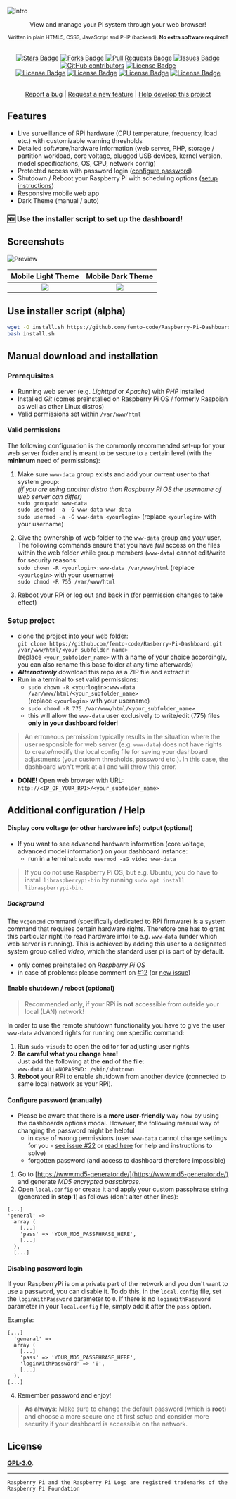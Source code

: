 ![Intro](img/logo.png?raw=true "Raspberry Pi Dashboard - Project Logo")
<div align="center">View and manage your Pi system through your web browser!</div>
<p align="center"><sub>Written in plain HTML5, CSS3, JavaScript and PHP (backend). <b>No extra software required!</b></sub></p>
<br>
<div align="center">
  <a href="https://github.com/femto-code/Raspberry-Pi-Dashboard/stargazers"><img src="https://img.shields.io/github/stars/femto-code/Raspberry-Pi-Dashboard?color=yellow" alt="Stars Badge"/></a>
<a href="https://github.com/femto-code/Raspberry-Pi-Dashboard/network/members"><img src="https://img.shields.io/github/forks/femto-code/Raspberry-Pi-Dashboard?color=orange" alt="Forks Badge"/></a>
<a href="https://github.com/femto-code/Raspberry-Pi-Dashboard/pulls"><img src="https://img.shields.io/github/issues-pr/femto-code/Raspberry-Pi-Dashboard" alt="Pull Requests Badge"/></a>
<a href="https://github.com/femto-code/Raspberry-Pi-Dashboard/issues"><img src="https://img.shields.io/github/issues/femto-code/Raspberry-Pi-Dashboard" alt="Issues Badge"/></a>
<a href="https://github.com/femto-code/Raspberry-Pi-Dashboard/graphs/contributors"><img alt="GitHub contributors" src="https://img.shields.io/github/contributors/femto-code/Raspberry-Pi-Dashboard?color=2b9348"></a>
<a href="https://github.com/femto-code/Raspberry-Pi-Dashboard/blob/master/LICENSE"><img src="https://img.shields.io/github/license/femto-code/Raspberry-Pi-Dashboard?color=2b9348" alt="License Badge"/></a>
<br>
<a href="https://github.com/femto-code/Raspberry-Pi-Dashboard/"><img src="https://img.shields.io/github/repo-size/femto-code/Raspberry-Pi-Dashboard?color=important" alt="License Badge"/></a>
<a href="https://github.com/femto-code/Raspberry-Pi-Dashboard/"><img src="https://img.shields.io/tokei/lines/github/femto-code/Raspberry-Pi-Dashboard?color=yellowgreen" alt="License Badge"/></a>
<a href="https://github.com/femto-code/Raspberry-Pi-Dashboard/releases"><img src="https://img.shields.io/github/v/release/femto-code/Raspberry-Pi-Dashboard?color=success" alt="License Badge"/></a>
<a href="https://github.com/femto-code/Raspberry-Pi-Dashboard/commits"><img src="https://img.shields.io/github/last-commit/femto-code/Raspberry-Pi-Dashboard" alt="License Badge"/></a>
</div>
<br>
<p align="center"><a href="https://github.com/femto-code/Raspberry-Pi-Dashboard/issues">Report a bug</a> | <a href="https://github.com/femto-code/Raspberry-Pi-Dashboard/discussions">Request a new feature</a> | <a href="https://github.com/femto-code/Raspberry-Pi-Dashboard/pulls">Help develop this project</a></p>

## Features

- Live surveillance of RPi hardware (CPU temperature, frequency, load etc.) with customizable warning thresholds
- Detailed software/hardware information (web server, PHP, storage / partition workload, core voltage, plugged USB devices, kernel version, model specifications, OS, CPU, network config)
- Protected access with password login ([configure password](https://github.com/femto-code/Raspberry-Pi-Dashboard#configure-password-manually))
- Shutdown / Reboot your Raspberry Pi with scheduling options ([setup instructions](https://github.com/femto-code/Raspberry-Pi-Dashboard#enable-shutdown--reboot-optional))
- Responsive mobile web app
- Dark Theme (manual / auto)

### 🆕 Use the installer script to set up the dashboard!

## Screenshots

![Preview](img/preview.png?raw=true "Preview of dashboard in a web browser")

| Mobile Light Theme                                | Mobile Dark Theme                               |
|:-------------------------------------------------:|:-----------------------------------------------:|
| ![](img/m2.png?raw=true)                          |                ![](img/m1.png?raw=true)         |

## Use installer script (alpha)

```bash
wget -O install.sh https://github.com/femto-code/Raspberry-Pi-Dashboard/raw/release/installer.sh
bash install.sh
```

## Manual download and installation

### Prerequisites

- Running web server (e.g. *Lighttpd* or *Apache*) with *PHP* installed
- Installed *Git* (comes preinstalled on Raspberry Pi OS / formerly Raspbian as well as other Linux distros)
- Valid permissions set within `/var/www/html`

#### Valid permissions

The following configuration is the commonly recommended set-up for your web server folder and is meant to be secure to a certain level (with the **minimum** need of permissions):

1. Make sure `www-data` group exists and add your current user to that system group:<br>
_(if you are using another distro than Raspberry Pi OS the username of web server can differ)_<br>
`sudo groupadd www-data`<br>
`sudo usermod -a -G www-data www-data`<br>
`sudo usermod -a -G www-data <yourlogin>` (replace `<yourlogin>` with your username)

1. Give the ownership of web folder to the `www-data` group and *your* user.<br>The following commands ensure that you have _full_ access on the files within the web folder while group members (`www-data`) cannot edit/write for security reasons:<br>
`sudo chown -R <yourlogin>:www-data /var/www/html` (replace `<yourlogin>` with your username)<br>
`sudo chmod -R 755 /var/www/html`

3. Reboot your RPi or log out and back in (for permission changes to take effect)

### Setup project

- clone the project into your web folder:<br>`git clone https://github.com/femto-code/Rasberry-Pi-Dashboard.git /var/www/html/<your_subfolder_name>`<br>(replace `<your_subfolder_name>` with a name of your choice accordingly, you can also rename this base folder at any time afterwards)
- ***Alternatively*** download this repo as a ZIP file and extract it
- Run in a terminal to set valid permissions:
  - `sudo chown -R <yourlogin>:www-data /var/www/html/<your_subfolder_name>`<br>(replace `<yourlogin>` with your username)
  - `sudo chmod -R 775 /var/www/html/<your_subfolder_name>`
  - this will allow the `www-data` user exclusively to write/edit (7**7**5) files **only in your dashboard folder**!
> An erroneous permission typically results in the situation where the user responsible for web server (e.g. `www-data`) does not have rights to create/modify the local config file for saving your dashboard adjustments (your custom thresholds, password etc.). In this case, the dashboard won't work at all and will throw this error.
- **DONE!** Open web browser with URL: `http://<IP_OF_YOUR_RPI>/<your_subfolder_name>`

## Additional configuration / Help

#### Display core voltage (or other hardware info) output (optional)
- If you want to see advanced hardware information (core voltage, advanced model information) on your dashboard instance:
  - run in a terminal: `sudo usermod -aG video www-data` 
>If you do not use Raspberry Pi OS, but e.g. Ubuntu, you do have to install `libraspberrypi-bin` by running `sudo apt install libraspberrypi-bin`.

##### Background
The `vcgencmd` command (specifically dedicated to RPi firmware) is a system command that requires certain hardware rights. Therefore one has to grant this particular right (to read hardware info) to e.g. `www-data` (under which web server is running). This is achieved by adding this user to a designated system group called *video*, which the standard user pi is part of by default.
- only comes preinstalled on *Raspberry Pi OS*
- in case of problems: please comment on [#12](https://github.com/femto-code/Raspberry-Pi-Dashboard/issues/12) (or [new issue](https://github.com/femto-code/Raspberry-Pi-Dashboard/issues/new))

#### Enable shutdown / reboot (optional)

> Recommended only, if your RPi is **not** accessible from outside your local (LAN) network!

In order to use the remote shutdown functionality you have to give the user `www-data` advanced rights for running one specific command:
1. Run `sudo visudo` to open the editor for adjusting user rights
2. **Be careful what you change here!**<br>Just add the following at the **end** of the file: <br>`www-data ALL=NOPASSWD: /sbin/shutdown`
3. **Reboot** your RPi to enable shutdown from another device (connected to same local network as your RPi).

#### Configure password (manually)

- Please be aware that there is a **more user-friendly** way now by using the dashboards options modal. However, the following manual way of changing the password might be helpful
  - in case of wrong permissions (user `www-data` cannot change settings for you - [see issue #22](https://github.com/femto-code/Raspberry-Pi-Dashboard/issues/22) or [read here](https://github.com/femto-code/Raspberry-Pi-Dashboard#valid-permissions) for help and instructions to solve)
  - forgotten password (and access to dashboard therefore impossible)

1. Go to [https://www.md5-generator.de/](https://www.md5-generator.de/) and generate *MD5 encrypted passphrase*.
2. Open `local.config` or create it and apply your custom passphrase string (generated in **step 1**) as follows (don't alter other lines):
```
[...]
'general' =>
  array (
    [...]
    'pass' => 'YOUR_MD5_PASSPHRASE_HERE',
    [...]
  ),
  [...]
```

#### Disabling password login

If your RaspberryPi is on a private part of the network and you don't want to use a password, you can disable it.
To do this, in the `local.config` file, set the `loginWithPassword` parameter to `0`.
If there is no `loginWithPassword` parameter in your `local.config` file, simply add it after the `pass` option.

Example:
```
[...]
  'general' => 
  array (
    [...]
    'pass' => 'YOUR_MD5_PASSPHRASE_HERE',
    'loginWithPassword' => '0',
    [...]
  ),
[...]
```

4. Remember password and enjoy!
> **As always**: Make sure to change the default password (which is **root**) and choose a more secure one at first setup and consider more security if your dashboard is accessible on the network.

## License

[**GPL-3.0**](LICENSE).

---

`Raspberry Pi and the Raspberry Pi Logo are registred trademarks of the Raspberry Pi Foundation`
